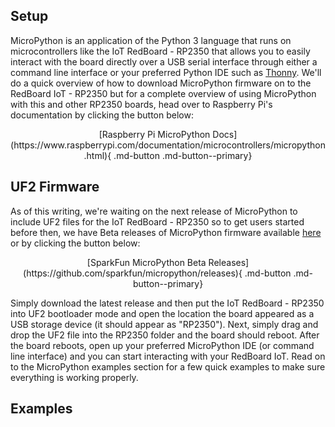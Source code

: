 



## Setup

MicroPython is an application of the Python 3 language that runs on microcontrollers like the IoT RedBoard - RP2350 that allows you to easily interact with the board directly over a USB serial interface through either a command line interface or your preferred Python IDE such as [Thonny](https://thonny.org/). We'll do a quick overview of how to download MicroPython firmware on to the RedBoard IoT - RP2350 but for a complete overview of using MicroPython with this and other RP2350 boards, head over to Raspberry Pi's documentation by clicking the button below:

<center>
    [Raspberry Pi MicroPython Docs](https://www.raspberrypi.com/documentation/microcontrollers/micropython.html){ .md-button .md-button--primary}
</center>

## UF2 Firmware

As of this writing, we're waiting on the next release of MicroPython to include UF2 files for the IoT RedBoard - RP2350 so to get users started before then, we have Beta releases of MicroPython firmware available [here](https://github.com/sparkfun/micropython/releases) or by clicking the button below:

<center>
    [SparkFun MicroPython Beta Releases](https://github.com/sparkfun/micropython/releases){ .md-button .md-button--primary}
</center>

Simply download the latest release and then put the IoT RedBoard - RP2350 into UF2 bootloader mode and open the location the board appeared as a USB storage device (it should appear as "RP2350"). Next, simply drag and drop the UF2 file into the RP2350 folder and the board should reboot. After the board reboots, open up your preferred MicroPython IDE (or command line interface) and you can start interacting with your RedBoard IoT. Read on to the MicroPython examples section for a few quick examples to make sure everything is working properly.

## Examples